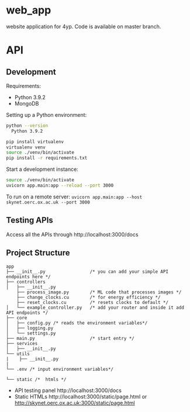 # web_app
website application for 4yp. Code is available on master branch.

# API

## Development

Requirements:

- Python 3.9.2
- MongoDB

Setting up a Python environment:

```bash
python --version
  Python 3.9.2
```

```bash
pip install virtualenv
virtualenv venv
source ./venv/bin/activate
pip install -r requirements.txt
```

Start a development instance:

```bash
source ./venv/bin/activate
uvicorn app.main:app --reload --port 3000
```

To run on a remote server:
```uvicorn app.main:app --host skynet.oerc.ox.ac.uk --port 3000```

## Testing APIs

Access all the APIs through http://localhost:3000/docs

## Project Structure

```
app
├── __init__.py                 /* you can add your simple API endpoints here */
├── controllers
│   ├── __init__.py
    ├── process_image.py        /* ML code that processes images */
    ├── change_clocks.cu        /* for energy efficiency */
    ├── reset_clocks.cu         /* resets clocks to default */
│   └── example_controller.py   /* add your router and inside it add API endpoints */
├── core
│   ├── config.py /* reads the environment variables*/
│   ├── logging.py
│   └── settings.py
├── main.py                     /* start entry */
├── services
│   ├── __init__.py
└── utils
|    ├── __init__.py
|
└── .env /* input environment variables*/

└── static /*  htmls */

```

- API testing panel http://localhost:3000/docs
- Static HTMLs http://localhost:3000/static/page.html or http://skynet.oerc.ox.ac.uk:3000/static/page.html
